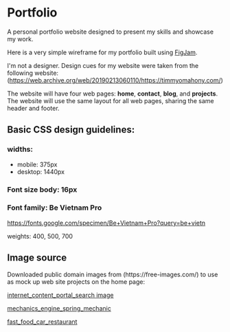 # Portfolio


A personal portfolio website designed to present my skills and showcase my work.

Here is a very simple wireframe for my portfolio built using [FigJam](https://www.figma.com/file/m4qT6pQFJhMUwgO150SbAy/Portafolio-Website?node-id=0%3A1).
<br>

I'm not a designer. Design cues for my website were taken from the following website:(https://web.archive.org/web/20190213060110/https://timmyomahony.com/)

The website will have four web pages: **home**, **contact**, **blog**, and **projects**. The website will use the same layout for all web pages, sharing the same header and footer.

## Basic CSS design guidelines:
### widths: 
  - mobile: 375px
  - desktop: 1440px 

### Font size body: 16px

### Font family: Be Vietnam Pro
https://fonts.google.com/specimen/Be+Vietnam+Pro?query=be+vietn

weights: 400, 500, 700

## Image source
<p>Downloaded public domain images from (https://free-images.com/) to use as mock up web site projects on the home page:</p>

[internet_content_portal_search image](https://free-images.com/display/internet_content_portal_search.html)

[mechanics_engine_spring_mechanic](https://free-images.com/display/mechanics_engine_springs_mechanic.html)

[fast_food_car_restaurant](https://free-images.com/display/fast_food_car_restaurant.html)
